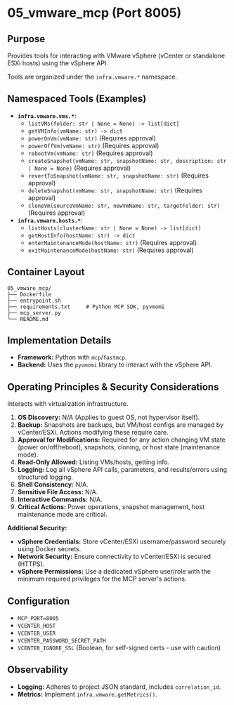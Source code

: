 # 05_vmware_mcp (Port 8005)

## Purpose
Provides tools for interacting with VMware vSphere (vCenter or standalone ESXi hosts) using the vSphere API.

Tools are organized under the `infra.vmware.*` namespace.

## Namespaced Tools (Examples)

- **`infra.vmware.vms.*`**:
  - `listVMs(folder: str | None = None) -> list[dict]`
  - `getVMInfo(vmName: str) -> dict`
  - `powerOnVm(vmName: str)` (Requires approval)
  - `powerOffVm(vmName: str)` (Requires approval)
  - `rebootVm(vmName: str)` (Requires approval)
  - `createSnapshot(vmName: str, snapshotName: str, description: str | None = None)` (Requires approval)
  - `revertToSnapshot(vmName: str, snapshotName: str)` (Requires approval)
  - `deleteSnapshot(vmName: str, snapshotName: str)` (Requires approval)
  - `cloneVm(sourceVmName: str, newVmName: str, targetFolder: str)` (Requires approval)
- **`infra.vmware.hosts.*`**:
  - `listHosts(clusterName: str | None = None) -> list[dict]`
  - `getHostInfo(hostName: str) -> dict`
  - `enterMaintenanceMode(hostName: str)` (Requires approval)
  - `exitMaintenanceMode(hostName: str)` (Requires approval)

## Container Layout
```
05_vmware_mcp/
├── Dockerfile
├── entrypoint.sh
├── requirements.txt     # Python MCP SDK, pyvmomi
├── mcp_server.py
└── README.md
```

## Implementation Details
- **Framework:** Python with `mcp`/`fastmcp`.
- **Backend:** Uses the `pyvmomi` library to interact with the vSphere API.

## Operating Principles & Security Considerations
Interacts with virtualization infrastructure.

1.  **OS Discovery:** N/A (Applies to guest OS, not hypervisor itself).
2.  **Backup:** Snapshots are backups, but VM/host configs are managed by vCenter/ESXi. Actions modifying these require care.
3.  **Approval for Modifications:** Required for any action changing VM state (power on/off/reboot), snapshots, cloning, or host state (maintenance mode).
4.  **Read-Only Allowed:** Listing VMs/hosts, getting info.
5.  **Logging:** Log all vSphere API calls, parameters, and results/errors using structured logging.
6.  **Shell Consistency:** N/A.
7.  **Sensitive File Access:** N/A.
8.  **Interactive Commands:** N/A.
9.  **Critical Actions:** Power operations, snapshot management, host maintenance mode are critical.

**Additional Security:**
- **vSphere Credentials:** Store vCenter/ESXi username/password securely using Docker secrets.
- **Network Security:** Ensure connectivity to vCenter/ESXi is secured (HTTPS).
- **vSphere Permissions:** Use a dedicated vSphere user/role with the minimum required privileges for the MCP server's actions.

## Configuration
- `MCP_PORT=8005`
- `VCENTER_HOST`
- `VCENTER_USER`
- `VCENTER_PASSWORD_SECRET_PATH`
- `VCENTER_IGNORE_SSL` (Boolean, for self-signed certs - use with caution)

## Observability
- **Logging:** Adheres to project JSON standard, includes `correlation_id`.
- **Metrics:** Implement `infra.vmware.getMetrics()`.
